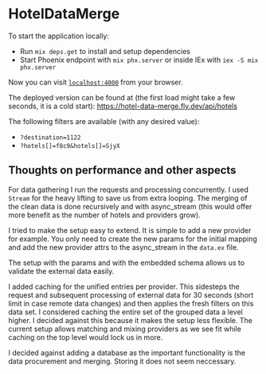 # HotelDataMerge

To start the application locally:

  * Run `mix deps.get` to install and setup dependencies
  * Start Phoenix endpoint with `mix phx.server` or inside IEx with `iex -S mix phx.server`

Now you can visit [`localhost:4000`](http://localhost:4000) from your browser.

The deployed version can be found at (the first load might take a few seconds, it is a cold start): https://hotel-data-merge.fly.dev/api/hotels

The following filters are available (with any desired value):

- `?destination=1122`
- `?hotels[]=f8c9&hotels[]=SjyX`

## Thoughts on performance and other aspects

For data gathering I run the requests and processing concurrently.
I used `Stream` for the heavy lifting to save us from extra looping.
The merging of the clean data is done recursively and with async_stream (this would offer more benefit as the number of hotels and providers grow).

I tried to make the setup easy to extend. It is simple to add a new provider for example.
You only need to create the new params for the initial mapping and add the new provider attrs to the async_stream in the `data.ex` file.

The setup with the params and with the embedded schema allows us to validate the external data easily.

I added caching for the unified entries per provider.
This sidesteps the request and subsequent processing of external data for 30 seconds (short limit in case remote data changes) and then applies the fresh filters on this data set.
I considered caching the entire set of the grouped data a level higher.
I decided against this because it makes the setup less flexible.
The current setup allows matching and mixing providers as we see fit while caching on the top level would lock us in more.

I decided against adding a database as the important functionality is the data procurement and merging. Storing it does not seem neccessary.
